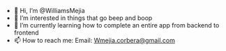- 👋 Hi, I’m @WilliamsMejia
- 👀 I’m interested in things that go beep and boop
- 🌱 I’m currently learning how to complete an entire app from backend to frontend
- 📫 How to reach me: Email: Wmejia.corbera@gmail.com

<!---
WilliamsMejia/WilliamsMejia is a ✨ special ✨ repository because its `README.md` (this file) appears on your GitHub profile.
You can click the Preview link to take a look at your changes.
--->
